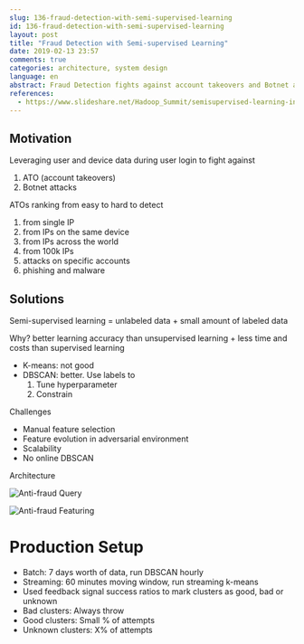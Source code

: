 ```yaml
---
slug: 136-fraud-detection-with-semi-supervised-learning
id: 136-fraud-detection-with-semi-supervised-learning
layout: post
title: "Fraud Detection with Semi-supervised Learning"
date: 2019-02-13 23:57
comments: true
categories: architecture, system design
language: en
abstract: Fraud Detection fights against account takeovers and Botnet attacks during login. Semi-supervised learning has better learning accuracy than unsupervised learning and less time and costs than supervised learning.
references:
  - https://www.slideshare.net/Hadoop_Summit/semisupervised-learning-in-an-adversarial-environment
---
```


## Motivation

Leveraging user and device data during user login to fight against

1. ATO (account takeovers)
2. Botnet attacks



ATOs ranking from easy to hard to detect

1. from single IP
2. from IPs on the same device 
3. from IPs across the world
4. from 100k IPs
5. attacks on specific accounts
6. phishing and malware



## Solutions

Semi-supervised learning = unlabeled data + small amount of labeled data 

Why? better learning accuracy than unsupervised learning + less time and costs than supervised learning

* K-means: not good
* DBSCAN: better. Use labels to
	1. Tune hyperparameter
	2. Constrain


Challenges

* Manual feature selection
* Feature evolution in adversarial environment
* Scalability
* No online DBSCAN


Architecture

![Anti-fraud Query]( https://res.cloudinary.com/dohtidfqh/image/upload/v1550134196/web-guiguio/anti-fraud-query.png )


![Anti-fraud Featuring]( https://res.cloudinary.com/dohtidfqh/image/upload/v1550134196/web-guiguio/anti-fraud-feature.png )



# Production Setup
* Batch: 7 days worth of data, run DBSCAN hourly 
* Streaming: 60 minutes moving window, run streaming k-means 
* Used feedback signal success ratios to mark clusters as good, bad or unknown 
* Bad clusters: Always throw 
* Good clusters: Small % of attempts 
* Unknown clusters: X% of attempts 

